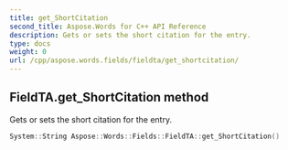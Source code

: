```yaml
---
title: get_ShortCitation
second_title: Aspose.Words for C++ API Reference
description: Gets or sets the short citation for the entry. 
type: docs
weight: 0
url: /cpp/aspose.words.fields/fieldta/get_shortcitation/
---
```

## FieldTA.get_ShortCitation method


Gets or sets the short citation for the entry.

```cpp
System::String Aspose::Words::Fields::FieldTA::get_ShortCitation()
```

